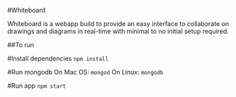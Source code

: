 #Whiteboard

Whiteboard is a webapp build to provide an easy interface to collaborate on drawings and diagrams in real-time with minimal to no initial setup required.

##To run

#Install dependencies
`npm install`

#Run mongodb
On Mac OS: `mongod`
On Linux: `mongodb`

#Run app
`npm start`
